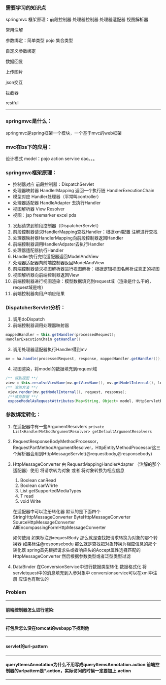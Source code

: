 ### 需要学习的知识点
springmvc 框架原理：前段控制器 处理器控制器 处理器适配器 视图解析器

常用注解

参数绑定：简单类型 pojo 集合类型

自定义参数绑定

数据回显

上传图片

json交互

拦截器

restful
___

### springmvc是什么：
springmvc是spring框架一个模块，一个基于mvc的web框架

### mvc在bs下的应用：
设计模式
model：pojo action service  dao。。。

### springmvc框架原理：
- 控制器对应 前段控制器：DispatchServlet
- 处理器映射器 HandlerMapping 返回一个执行链 HandlerExecutionChain
- 模型对应 Handler处理器（平常叫controller）
- 处理器适配器 HandleAdapter 去执行Handler
- 视图解析器 View Resolver
- 视图：jsp freemarker excel pds
1. 发起请求到前段控制器（DispatcherServlet）
2. 前段控制器请求HandlerMapping查找Handler：根据xml配置 注解进行查找
3. 处理器映射器HandlerMapping向前段控制器返回Handler
4. 前端控制器调用HandlerAdpater去执行Handler
5. 处理器适配器执行Handler
6. Handler执行完给适配器返回ModelAndView
7. 处理器适配器向前端控制器返回ModelAndView
8. 前端控制器请求视图解析器进行视图解析：根据逻辑视图名解析成真正的视图
9. 视图解析器向前端控制器返回View
10. 前端控制器进行视图渲染：模型数据填充到request域（渲染是什么干的，request域是啥）
11. 前端控制器向用户响应结果

### DispatcherServlet分析：
1. 调用doDispatch
2. 前端控制器调用处理器映射器 

```java
mappedHandler = this.getHandler(processedRequest);
HandlerExecutionChain getHandler()

```

3. 调用处理器适配器执行Handler得到mv
```java
mv = ha.handle(processedRequest, response, mappedHandler.getHandler());
```

4. 视图渲染，将model的数据填充到request域
```java
/** 得到视图 **/
view = this.resolveViewName(mv.getViewName(), mv.getModelInternal(), locale, request);
/** 渲染方法 **/
 view.render(mv.getModelInternal(), request, response);
 /**填充数据 **/
 exposeModelAsRequestAttributes(Map<String, Object> model, HttpServletRequest request)
```

### 参数绑定转化：

1. 在适配器中有一些ArgumentResovlers
`private List<HandlerMethodArgumentResolver> getDefaultArgumentResolvers`

2.  RequestResponseBodyMethodProcessor，RequestPartMethodArgumentResolver，HttpEntityMethodProcessor这三个解析器会用到HttpMessageServlet(@requestbody,@responsebody)

3. HttpMessageConverter 由 RequestMappingHandlerAdapter （注解的那个适配器）使用 将请求转为对象 或者 将对象转换为相应信息
   1. Boolean canRead
   2. Boolean canWrirte
   3. List<MediaType> getSupportedMediaTypes
   4. T read
   5. void Write
   
   在适配器中可以注册转化器 默认的是下面四个
   StringHttpMessageConverter
   ByteHttpMessageConverter
   SourceHttpMessageConverter
   AllEncompassingFormHttpMessageConverter
   
   如何使用
   如果标注@requestBody 那么就是查找把请求转换为对象的那个转换器
   如果标注@responsebodu 那么就是查找把对象转换为相应信息的那个转化器
   spring首先根据请求头或者响应头的Accept属性选择匹配的HttpMessageConverter 然后根据参数类型或者泛型类型过滤
   
4. DataBinder
   在ConversionService中进行数据类型转化 数据格式化 将servletquest中的消息填充到入参对象中 conversionservice可以在xml中注册 应该也有默认的

### Problem
___
#### 前端控制器怎么进行渲染:
___

#### 打包后怎么没在tomcat的webapp下找到他
___

#### servlet的url-pattern
___
#### queryItemsAnnotation为什么不用写成queryItemsAnnotation.action 前端控制器的urlpattern是*.action，实际访问的时候一定要加上.action
___



